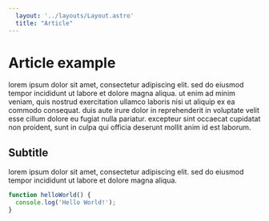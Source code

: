 ```yaml
---
  layout: '../layouts/Layout.astro'
  title: "Article"
---
```


# Article example

lorem ipsum dolor sit amet, consectetur adipiscing elit. sed do eiusmod tempor incididunt ut labore et dolore magna aliqua. ut enim ad minim veniam, quis nostrud exercitation ullamco laboris nisi ut aliquip ex ea commodo consequat. duis aute irure dolor in reprehenderit in voluptate velit esse cillum dolore eu fugiat nulla pariatur. excepteur sint occaecat cupidatat non proident, sunt in culpa qui officia deserunt mollit anim id est laborum.

## Subtitle

lorem ipsum dolor sit amet, consectetur adipiscing elit. sed do eiusmod tempor incididunt ut labore et dolore magna aliqua.

```javascript
function helloWorld() {
  console.log('Hello World!');
}
```